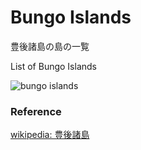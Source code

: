 Bungo Islands 
===============

豊後諸島の島の一覧

List of Bungo Islands 


![bungo islands]()

### Reference

[wikipedia: 豊後諸島](https://ja.wikipedia.org/wiki/Category:%E8%B1%8A%E5%BE%8C%E8%AB%B8%E5%B3%B6)

